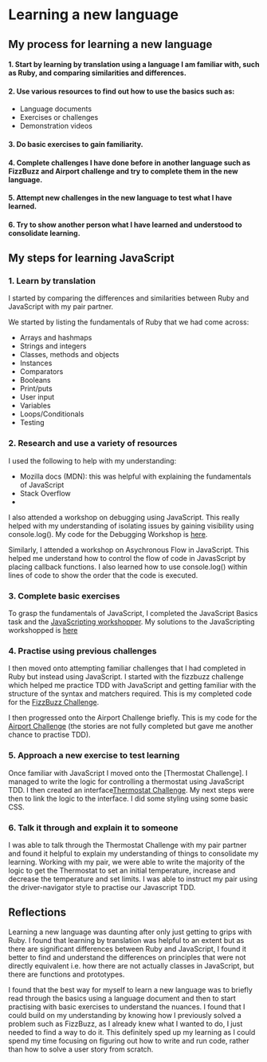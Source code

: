 # Learning a new language

## My process for learning a new language

#### 1. Start by learning by translation using a language I am familiar with, such as Ruby, and comparing similarities and differences.
#### 2. Use various resources to find out how to use the basics such as:
* Language documents
* Exercises or challenges
* Demonstration videos
#### 3. Do basic exercises to gain familiarity.
#### 4. Complete challenges I have done before in another language such as FizzBuzz and Airport challenge and try to complete them in the new language.
#### 5. Attempt new challenges in the new language to test what I have learned.
#### 6. Try to show another person what I have learned and understood to consolidate learning.


## My steps for learning JavaScript

### 1. Learn by translation
I started by comparing the differences and similarities between Ruby and JavaScript with my pair partner.

We started by listing the fundamentals of Ruby that we had come across:

* Arrays and hashmaps
* Strings and integers
* Classes, methods and objects
* Instances
* Comparators
* Booleans
* Print/puts
* User input
* Variables
* Loops/Conditionals
* Testing

### 2. Research and use a variety of resources
I used the following to help with my understanding:

* Mozilla docs (MDN): this was helpful with explaining the fundamentals of JavaScript
* Stack Overflow
*

I also attended a workshop on debugging using JavaScript. This really helped with my understanding of isolating issues by gaining visibility using console.log(). My code for the Debugging Workshop is [here](https://github.com/anhnguyenis/debugging_js).

Similarly, I attended a workshop on Asychronous Flow in JavaScript. This helped me understand how to control the flow of code in JavasScript by placing callback functions. I also learned how to use console.log() within lines of code to show the order that the code is executed.

### 3. Complete basic exercises
To grasp the fundamentals of JavaScript, I completed the JavaScript Basics task and the [JavaScripting workshopper](https://github.com/workshopper/JavaScripting). My solutions to the JavaScripting workshopped is [here](https://github.com/anhnguyenis/JavaScripting)

### 4. Practise using previous challenges
I then moved onto attempting familiar challenges that I had completed in Ruby but instead using JavaScript. I started with the fizzbuzz challenge which helped me practice TDD with JavaScript and getting familiar with the structure of the syntax and matchers required. This is my completed code for the [FizzBuzz Challenge](https://github.com/anhnguyenis/fizzbuzz_js).

I then progressed onto the Airport Challenge briefly. This is my code for the [Airport Challenge](https://github.com/anhnguyenis/airport_js) (the stories are not fully completed but gave me another chance to practise TDD).

### 5. Approach a new exercise to test learning
Once familiar with JavaScript I moved onto the [Thermostat Challenge]. I managed to write the logic for controlling a thermostat using JavaScript TDD. I then created an interface[Thermostat Challenge](https://github.com/anhnguyenis/thermostat_js). My next steps were then to link the logic to the interface. I did some styling using some basic CSS.

### 6. Talk it through and explain it to someone
I was able to talk through the Thermostat Challenge with my pair partner and found it helpful to explain my understanding of things to consolidate my learning. Working with my pair, we were able to write the majority of the logic to get the Thermostat to set an initial temperature, increase and decrease the temperature and set limits. I was able to instruct my pair using the driver-navigator style to practise our Javascript TDD.

## Reflections

Learning a new language was daunting after only just getting to grips with Ruby. I found that learning by translation was helpful to an extent but as there are significant differences between Ruby and JavaScript, I found it better to find and understand the differences on principles that were not directly equivalent i.e. how there are not actually classes in JavaScript, but there are functions and prototypes.

I found that the best way for myself to learn a new language was to briefly read through the basics using a language document and then to start practising with basic exercises to understand the nuances. I found that I could build on my understanding by knowing how I previously solved a problem such as FizzBuzz, as I already knew what I wanted to do, I just needed to find a way to do it. This definitely sped up my learning as I could spend my time focusing on figuring out how to write and run code, rather than how to solve a user story from scratch.
